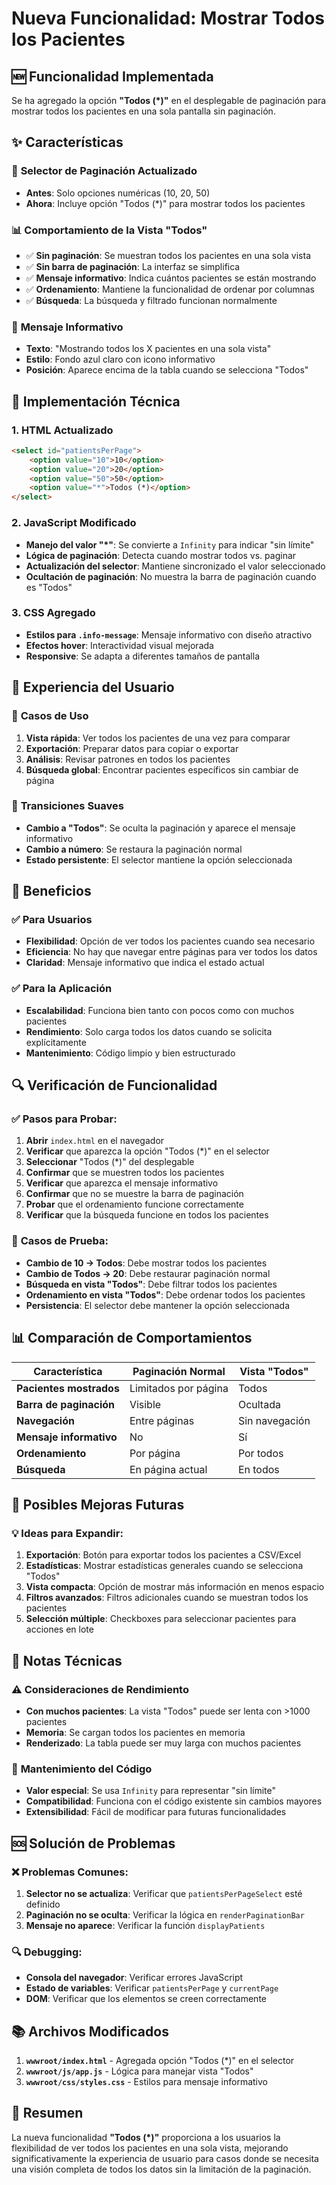 # Nueva Funcionalidad: Mostrar Todos los Pacientes

## 🆕 Funcionalidad Implementada

Se ha agregado la opción **"Todos (*)"** en el desplegable de paginación para mostrar todos los pacientes en una sola pantalla sin paginación.

## ✨ Características

### 🔽 **Selector de Paginación Actualizado**
- **Antes**: Solo opciones numéricas (10, 20, 50)
- **Ahora**: Incluye opción "Todos (*)" para mostrar todos los pacientes

### 📊 **Comportamiento de la Vista "Todos"**
- ✅ **Sin paginación**: Se muestran todos los pacientes en una sola vista
- ✅ **Sin barra de paginación**: La interfaz se simplifica
- ✅ **Mensaje informativo**: Indica cuántos pacientes se están mostrando
- ✅ **Ordenamiento**: Mantiene la funcionalidad de ordenar por columnas
- ✅ **Búsqueda**: La búsqueda y filtrado funcionan normalmente

### 💬 **Mensaje Informativo**
- **Texto**: "Mostrando todos los X pacientes en una sola vista"
- **Estilo**: Fondo azul claro con icono informativo
- **Posición**: Aparece encima de la tabla cuando se selecciona "Todos"

## 🔧 Implementación Técnica

### 1. **HTML Actualizado**
```html
<select id="patientsPerPage">
    <option value="10">10</option>
    <option value="20">20</option>
    <option value="50">50</option>
    <option value="*">Todos (*)</option>
</select>
```

### 2. **JavaScript Modificado**
- **Manejo del valor "*"**: Se convierte a `Infinity` para indicar "sin límite"
- **Lógica de paginación**: Detecta cuando mostrar todos vs. paginar
- **Actualización del selector**: Mantiene sincronizado el valor seleccionado
- **Ocultación de paginación**: No muestra la barra de paginación cuando es "Todos"

### 3. **CSS Agregado**
- **Estilos para `.info-message`**: Mensaje informativo con diseño atractivo
- **Efectos hover**: Interactividad visual mejorada
- **Responsive**: Se adapta a diferentes tamaños de pantalla

## 📱 Experiencia del Usuario

### 🎯 **Casos de Uso**
1. **Vista rápida**: Ver todos los pacientes de una vez para comparar
2. **Exportación**: Preparar datos para copiar o exportar
3. **Análisis**: Revisar patrones en todos los pacientes
4. **Búsqueda global**: Encontrar pacientes específicos sin cambiar de página

### 🔄 **Transiciones Suaves**
- **Cambio a "Todos"**: Se oculta la paginación y aparece el mensaje informativo
- **Cambio a número**: Se restaura la paginación normal
- **Estado persistente**: El selector mantiene la opción seleccionada

## 🚀 Beneficios

### ✅ **Para Usuarios**
- **Flexibilidad**: Opción de ver todos los pacientes cuando sea necesario
- **Eficiencia**: No hay que navegar entre páginas para ver todos los datos
- **Claridad**: Mensaje informativo que indica el estado actual

### ✅ **Para la Aplicación**
- **Escalabilidad**: Funciona bien tanto con pocos como con muchos pacientes
- **Rendimiento**: Solo carga todos los datos cuando se solicita explícitamente
- **Mantenimiento**: Código limpio y bien estructurado

## 🔍 Verificación de Funcionalidad

### ✅ **Pasos para Probar:**
1. **Abrir** `index.html` en el navegador
2. **Verificar** que aparezca la opción "Todos (*)" en el selector
3. **Seleccionar** "Todos (*)" del desplegable
4. **Confirmar** que se muestren todos los pacientes
5. **Verificar** que aparezca el mensaje informativo
6. **Confirmar** que no se muestre la barra de paginación
7. **Probar** que el ordenamiento funcione correctamente
8. **Verificar** que la búsqueda funcione en todos los pacientes

### 🧪 **Casos de Prueba:**
- **Cambio de 10 → Todos**: Debe mostrar todos los pacientes
- **Cambio de Todos → 20**: Debe restaurar paginación normal
- **Búsqueda en vista "Todos"**: Debe filtrar todos los pacientes
- **Ordenamiento en vista "Todos"**: Debe ordenar todos los pacientes
- **Persistencia**: El selector debe mantener la opción seleccionada

## 📊 Comparación de Comportamientos

| Característica | Paginación Normal | Vista "Todos" |
|----------------|-------------------|----------------|
| **Pacientes mostrados** | Limitados por página | Todos |
| **Barra de paginación** | Visible | Ocultada |
| **Navegación** | Entre páginas | Sin navegación |
| **Mensaje informativo** | No | Sí |
| **Ordenamiento** | Por página | Por todos |
| **Búsqueda** | En página actual | En todos |

## 🔮 Posibles Mejoras Futuras

### 💡 **Ideas para Expandir:**
1. **Exportación**: Botón para exportar todos los pacientes a CSV/Excel
2. **Estadísticas**: Mostrar estadísticas generales cuando se selecciona "Todos"
3. **Vista compacta**: Opción de mostrar más información en menos espacio
4. **Filtros avanzados**: Filtros adicionales cuando se muestran todos los pacientes
5. **Selección múltiple**: Checkboxes para seleccionar pacientes para acciones en lote

## 📝 Notas Técnicas

### ⚠️ **Consideraciones de Rendimiento**
- **Con muchos pacientes**: La vista "Todos" puede ser lenta con >1000 pacientes
- **Memoria**: Se cargan todos los pacientes en memoria
- **Renderizado**: La tabla puede ser muy larga con muchos pacientes

### 🔧 **Mantenimiento del Código**
- **Valor especial**: Se usa `Infinity` para representar "sin límite"
- **Compatibilidad**: Funciona con el código existente sin cambios mayores
- **Extensibilidad**: Fácil de modificar para futuras funcionalidades

## 🆘 Solución de Problemas

### ❌ **Problemas Comunes:**
1. **Selector no se actualiza**: Verificar que `patientsPerPageSelect` esté definido
2. **Paginación no se oculta**: Verificar la lógica en `renderPaginationBar`
3. **Mensaje no aparece**: Verificar la función `displayPatients`

### 🔍 **Debugging:**
- **Consola del navegador**: Verificar errores JavaScript
- **Estado de variables**: Verificar `patientsPerPage` y `currentPage`
- **DOM**: Verificar que los elementos se creen correctamente

## 📚 Archivos Modificados

1. **`wwwroot/index.html`** - Agregada opción "Todos (*)" en el selector
2. **`wwwroot/js/app.js`** - Lógica para manejar vista "Todos"
3. **`wwwroot/css/styles.css`** - Estilos para mensaje informativo

## 🎉 Resumen

La nueva funcionalidad **"Todos (*)"** proporciona a los usuarios la flexibilidad de ver todos los pacientes en una sola vista, mejorando significativamente la experiencia de usuario para casos donde se necesita una visión completa de todos los datos sin la limitación de la paginación.















